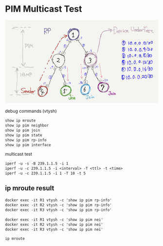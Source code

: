 
# PIM Multicast Test

![](topo.jpeg)

debug commands (vtysh)
```
show ip mroute
show ip pim neighbor
show ip pim join
show ip pim state
show ip pim rp-info
show ip pim interface
```

multicast test
```
iperf -u -s -B 239.1.1.5 -i 1
iperf -u -c 239.1.1.5 -i <interval> -T <ttl> -t <time>
iperf -u -c 239.1.1.5 -i 1 -T 10 -t 5
```

## ip mroute result

```
docker exec -it R1 vtysh -c 'show ip pim rp-info'
docker exec -it R2 vtysh -c 'show ip pim rp-info'
docker exec -it R3 vtysh -c 'show ip pim rp-info'

docker exec -it R1 vtysh -c 'show ip pim nei'
docker exec -it R2 vtysh -c 'show ip pim nei'
docker exec -it R3 vtysh -c 'show ip pim nei'
```
```
ip mroute
```
